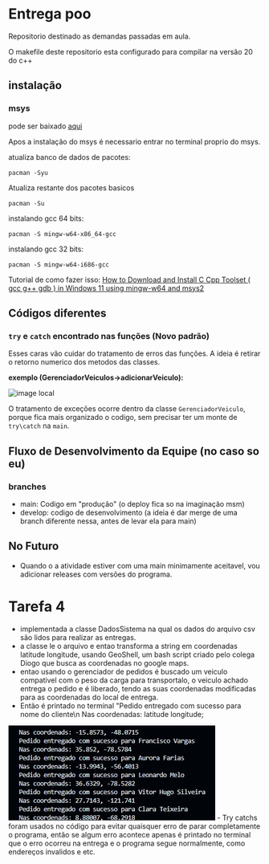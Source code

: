 # Entrega poo

Repositorio destinado as demandas passadas em aula.

O makefile deste repositorio esta configurado para compilar na versão 20 do c++

## instalação
### msys
pode ser baixado [aqui](https://www.msys2.org/docs/installer/)

Apos a instalação do msys é necessario entrar no terminal proprio do msys.

atualiza banco de dados de pacotes: 
```
pacman -Syu
```

Atualiza restante dos pacotes basicos
```
pacman -Su
```
instalando gcc 64 bits: 
```
pacman -S mingw-w64-x86_64-gcc
```
instalando gcc 32 bits: 
```
pacman -S mingw-w64-i686-gcc
```

Tutorial de como fazer isso: [How to Download and Install C Cpp Toolset ( gcc g++ gdb ) in Windows 11 using mingw-w64 and msys2](https://www.youtube.com/watch?v=0HD0pqVtsmw)

## Códigos diferentes

### `try` e `catch` encontrado nas funções __(Novo padrão)__

Esses caras vão cuidar do tratamento de erros das funções. A ideia é retirar o retorno numerico dos metodos das classes.

__exemplo (GerenciadorVeiculos->adicionarVeiculo):__

![image local](https://github.com/franciscokkkjjjk/entrega_poo/assets/105812422/12b30e4d-035d-441a-8392-9321e1268a11)


O tratamento de exceções ocorre dentro da classe `GerenciadorVeiculo`, porque fica mais organizado o codigo, sem precisar ter um monte de `try\catch` na `main`.

## Fluxo de Desenvolvimento da Equipe (no caso so eu)

### branches

+ main: Codigo em "produção" (o deploy fica so na imaginação msm)
+ develop: codigo de desenvolvimento (a ideia é dar merge de uma branch diferente nessa, antes de levar ela para main)

## No Futuro

+ Quando o a atividade estiver com uma main minimamente aceitavel, vou adicionar releases com versões do programa.


# Tarefa 4
- implementada a classe DadosSistema na qual os dados do arquivo csv são lidos para realizar as entregas.
- a classe le o arquivo e entao transforma a string em coordenadas latitude longitude, usando GeoShell, um bash script criado pelo colega Diogo que busca as coordenadas no google maps.
- entao usando o gerenciador de pedidos é buscado um veiculo compativel com o peso da carga para transportalo, o veiculo achado entrega o pedido e é liberado, tendo as suas coordenadas modificadas para as coordenadas do local de entrega.
- Então é printado no terminal "Pedido entregado com sucesso para nome do cliente\n Nas coordenadas: latitude longitude;
<img src="img.jpg">
- Try catchs foram usados no código para evitar quaisquer erro de parar completamente o programa, então se algum erro acontece apenas é printado no terminal que o erro ocorreu na entrega e o programa segue normalmente, como endereços invalidos e etc.
